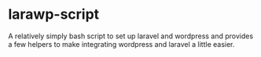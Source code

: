 # larawp-script
A relatively simply bash script to set up laravel and wordpress and provides a few helpers to make integrating wordpress and laravel a little easier.
